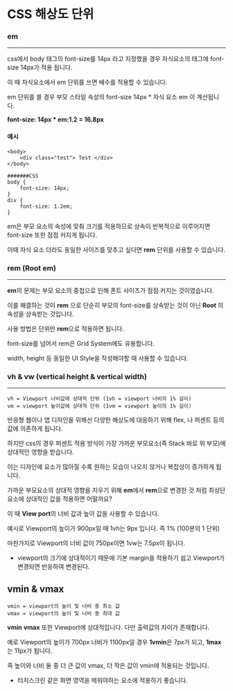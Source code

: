 # CSS 해상도 단위



### em

---

css에서 body 태그의 font-size를 14px 라고 지정했을 경우 자식요소의 태그에 font-size 14px가 적용 됩니다.

이 때 자식요소에서 em 단위를 쓰면 배수를 적용할 수 있습니다.

em 단위를 쓸 경우 부모 스타일 속성의 font-size 14px * 자식 요소 em 이 계산됩니다.

**font-size: 14px * em:1.2 = 16.8px**

#### 예시

```
<body>
	<div class="test"> Test </div>
</body>

#######CSS
body {
	font-size: 14px;
}
div {
	font-size: 1.2em;
}
```



em은 부모 요소의 속성에 맞춰 크기를 적용하므로 상속이 반복적으로 이루어지면 font-size 또한 점점 커지게 됩니다.

이때 자식 요소 더라도 동일한 사이즈를 맞추고 싶다면 **rem** 단위를 사용할 수 있습니다.



### rem (Root em)

---

**em**의 문제는 부모 요소의 중첩으로 인해 폰트 사이즈가 점점 커지는 것이였습니다.

이를 해결하는 것이 **rem** 으로 단순히 부모의 font-size를 상속받는 것이 아닌 **Root** 의 속성을 상속받는 것입니다.

사용 방법은 단위만 **rem**으로 적용하면 됩니다.

font-size를 넘어서 rem은 Grid System에도 유용합니다. 

width, height 등 동일한 UI Style을 작성해야할 때 사용할 수 있습니다.

 

### vh & vw (vertical height & vertical width)

---

```
vh = Viewport 너비값에 상대적 단위 (1vh = viewport 너비의 1% 길이)
vm = viewport 높이값에 상대적 단위 (1vm = viewport 높이의 1% 길이)
```

반응형 웹이나 앱 디자인을 위해선 다양한 해상도에 대응하기 위해 flex, 나 퍼센트 등의 값에 의존하게 됩니다.

하지만 css의 경우 퍼센트 적용 방식이 가장 가까운 부모요소(즉 Stack 바로 위 부모)에 상대적인 영향을 받습니다.

이는 디자인에 요소가 많아질 수록 원하는 모습이 나오지 않거나 복잡성이 증가하게 됩니다.

가까운 부모요소의 상대적 영향을 지우기 위해 **em**에서 **rem**으로 변경한 것 처럼 최상단 요소에 상대적인 값을 적용하면 어떨까요?

이 때 **View port**의 너비 값과 높이 값을 사용할 수 있습니다.

예시로 Viewport의 높이가 900px일 때 1vh는 9px 입니다. 즉 1% (100분의 1 단위)

마찬가지로 Viewport의 너비 값이 750px이면 1vw는 7.5px이 됩니다.

- viewport의 크기에 상대적이기 때문에 기본 margin을 적용하기 쉽고 Viewport가 변경되면 반응하여 변경된다.



## vmin & vmax

```
vmin = viewport의 높이 및 너비 중 최소 값
vmax = viewport의 높이 및 너비 중 최대 값
```

**vmin** **vmax** 또한 Viewport에 상대적입니다. 다만 출력값의 차이가 존재합니다.

예로 Viewport의 높이가 700px 너비가 1100px일 경우 **1vmin**은 7px가 되고, **1max**는 11px가 됩니다.

즉 높이와 너비 둘 중 더 큰 값이 vmax, 더 작은 값이 vmin에 적용되는 것입니다.

- 터치스크린 같은 화면 영역을 메워야하는 요소에 적용하기 좋습니다.


